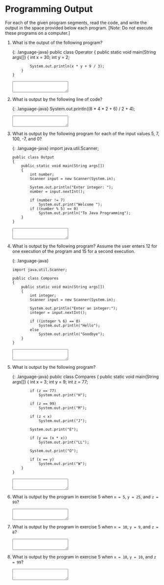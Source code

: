 # Programming Output

For each of the given program segments, read the code, and write the output in the space provided below each program. [*Note:* Do not execute these programs on a computer.]

1. What is the output of the following program?
   
   {: .language-java}
       public class Operator
       {
           public static void main(String args[])
           {
               int x = 30;
               int y = 2;
               
               System.out.println(x * y + 9 / 3);
           }
       }
   
   <textarea name="output-01"></textarea>
   
2. What is output by the following line of code?
   
   {: .language-java}
       System.out.println((8 * 4 * 2 + 6) / 2 + 4);
   
   <textarea name="output-02"></textarea>
   
3. What is output by the following program for each of the input values 5, 7, 100, -7, and 0?
   
   {: .language-java}
       import java.util.Scanner;
       
       public class Output
       {
           public static void main(String args[])
           {
               int number;
               Scanner input = new Scanner(System.in);
               
               System.out.println("Enter integer: ");
               number = input.nextInt();
               
               if (number != 7)
                   System.out.print("Welcome ");
               if ((number % 5) == 0)
                   System.out.println("To Java Programming");
           }
       }
   
   <textarea name="output-03"></textarea>
   
4. What is output by the following program? Assume the user enters 12 for one execution of the program and 15 for a second execution.
   
   {: .language-java}
   
       import java.util.Scanner;
       
       public class Compares
       {
           public static void main(String args[])
           {
               int integer;
               Scanner input = new Scanner(System.in);
               
               System.out.println("Enter an integer:");
               integer = input.nextInt();
               
               if ((integer % 6) == 0)
                   System.out.println("Hello");
               else
                   System.out.println("Goodbye");
           }
       }
   
   <textarea name="output-04"></textarea>
   
5. What is output by the following program?
   
   {: .language-java}
       public class Compares
       {
           public static void main(String args[])
           {
               int x = 3;
               int y = 9;
               int z = 77;
               
               if (z == 77)
                   System.out.print("H");
               
               if (z == 99)
                   System.out.print("M");
               
               if (z < x)
                   System.out.print("J");
               
               System.out.print("E");
               
               if (y == (x * x))
                   System.out.print("LL");
               
               System.out.print("O");
               
               if (x == y)
                   System.out.print("W");
           }
       }
   
   <textarea name="output-05"></textarea>
   
6. What is output by the program in exercise 5 when `x = 5`, `y = 25`, and `z = 99`?
   <textarea name="output-06"></textarea>
   
7. What is output by the program in exercise 5 when `x = 10`, `y = 9`, and `z = 8`?
   <textarea name="output-07"></textarea>
   
8. What is output by the program in exercise 5 when `x = 10`, `y = 10`, and `z = 99`?
   <textarea name="output-08"></textarea>
